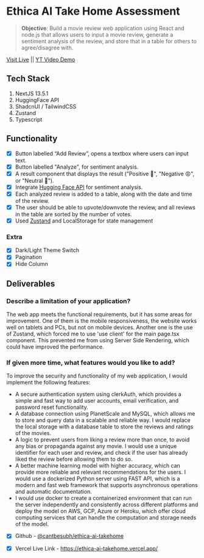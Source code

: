 # Ethica AI Take Home Assessment
> **Objective**: Build a movie review web application using React and node.js that allows users to input a movie review, generate a sentiment analysis of the review, and store that in a table for others to agree/disagree with.

[Visit Live](https://ethica-ai-takehome.vercel.app/)  ||
[YT Video Demo](https://www.youtube.com/watch?v=dQw4w9WgXcQ&ab_channel=RickAstley)

## Tech Stack
1. NextJS 13.5.1
2. HuggingFace API
3. ShadcnUI / TailwindCSS
4. Zustand
5. Typescript

## Functionality

- [x] Button labelled “Add Review”, opens a textbox where users can input text.
- [x] Button labelled "Analyze", for  sentiment analysis.
- [x] A result component that displays the result ("Positive 🤗", "Negative 😡", or "Neutral 🤔").
- [x] Integrate [Hugging Face API](https://huggingface.co/distilbert-base-uncased-finetuned-sst-2-english) for sentiment analysis.
- [x] Each analyzed review is added to a table, along with the date and time of the review.
- [x] The user should be able to upvote/downvote the review, and all reviews in the table are sorted by the number of votes.
- [x] Used [Zustand](https://zustand-demo.pmnd.rs/) and LocalStorage for state management
### Extra
- [x] Dark/Light Theme Switch
- [x] Pagination
- [x] Hide Column

## Deliverables
### Describe a limitation of your application?
The web app meets the functional requirements, but it has some areas for improvement. One of them is the mobile responsiveness, the website works well on tablets and PCs, but not on mobile devices. Another one is the use of Zustand, which forced me to use 'use client' for the main page.tsx component. This prevented me from using Server Side Rendering, which could have improved the performance.

### If given more time, what features would you like to add? 
To improve the security and functionality of my web application, I would implement the following features:

- A secure authentication system using clerkAuth, which provides a simple and fast way to add user accounts, email verification, and password reset functionality.
- A database connection using PlanetScale and MySQL, which allows me to store and query data in a scalable and reliable way. I would replace the local storage with a database table to store the reviews and ratings of the movies.
- A logic to prevent users from liking a review more than once, to avoid any bias or propaganda against any movie. I would use a unique identifier for each user and review, and check if the user has already liked the review before allowing them to do so.
- A better machine learning model with higher accuracy, which can provide more reliable and relevant recommendations for the users. I would use a dockerized Python server using FAST API, which is a modern and fast web framework that supports asynchronous operations and automatic documentation.
- I would use docker to create a containerized environment that can run the server independently and consistently across different platforms and deploy the model on AWS, GCP, Azure or Heroku, which offer cloud computing services that can handle the computation and storage needs of the model.

   
- [x] Github - [@cantbesubh/ethica-ai-takehome](https://github.com/CantBeSubh/ethica-ai-takehome)
- [x] Vercel Live Link - https://ethica-ai-takehome.vercel.app/

